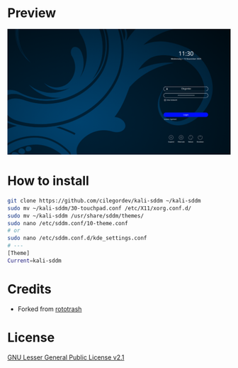 # Preview

![](preview.png)

# How to install

```zsh
git clone https://github.com/cilegordev/kali-sddm ~/kali-sddm
sudo mv ~/kali-sddm/30-touchpad.conf /etc/X11/xorg.conf.d/
sudo mv ~/kali-sddm /usr/share/sddm/themes/
sudo nano /etc/sddm.conf/10-theme.conf
# or
sudo nano /etc/sddm.conf.d/kde_settings.conf
# ---
[Theme]
Current=kali-sddm
```

# Credits

- Forked from [rototrash](https://github.com/rototrash/tokyo-night-sddm)

# License

[GNU Lesser General Public License v2.1](LICENSE)
